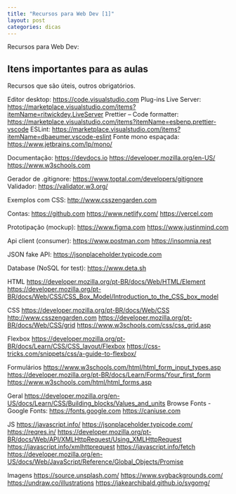 ```yaml
---
title: "Recursos para Web Dev [1]"
layout: post
categories: dicas
---
```


Recursos para Web Dev:


## Itens importantes para as aulas

Recursos que são úteis, outros obrigatórios. 

Editor desktop: https://code.visualstudio.com 
Plug-ins 
Live Server: https://marketplace.visualstudio.com/items?itemName=ritwickdey.LiveServer
Prettier – Code formatter: https://marketplace.visualstudio.com/items?itemName=esbenp.prettier-vscode 
ESLint: https://marketplace.visualstudio.com/items?itemName=dbaeumer.vscode-eslint 
Fonte mono espaçada: https://www.jetbrains.com/lp/mono/ 

Documentação: 
https://devdocs.io 
https://developer.mozilla.org/en-US/ 
https://www.w3schools.com 

Gerador de .gitignore: https://www.toptal.com/developers/gitignore 
Validador: https://validator.w3.org/

Exemplos com CSS: http://www.csszengarden.com

Contas:
https://github.com 
https://www.netlify.com/ 
https://vercel.com 

Prototipação (mockup):
https://www.figma.com 
https://www.justinmind.com 

Api client (consumer):
https://www.postman.com 
https://insomnia.rest 

JSON fake API: https://jsonplaceholder.typicode.com 

Database (NoSQL for test): https://www.deta.sh 

HTML
https://developer.mozilla.org/pt-BR/docs/Web/HTML/Element 
https://developer.mozilla.org/pt-BR/docs/Web/CSS/CSS_Box_Model/Introduction_to_the_CSS_box_model

CSS
https://developer.mozilla.org/pt-BR/docs/Web/CSS
http://www.csszengarden.com
https://developer.mozilla.org/pt-BR/docs/Web/CSS/grid 
https://www.w3schools.com/css/css_grid.asp 

Flexbox
https://developer.mozilla.org/pt-BR/docs/Learn/CSS/CSS_layout/Flexbox 
https://css-tricks.com/snippets/css/a-guide-to-flexbox/ 

Formulários
https://www.w3schools.com/html/html_form_input_types.asp
https://developer.mozilla.org/pt-BR/docs/Learn/Forms/Your_first_form 
https://www.w3schools.com/html/html_forms.asp 

Geral
https://developer.mozilla.org/en-US/docs/Learn/CSS/Building_blocks/Values_and_units 
Browse Fonts - Google Fonts: https://fonts.google.com 
https://caniuse.com 

JS
https://javascript.info/ 
https://jsonplaceholder.typicode.com/
https://reqres.in/
https://developer.mozilla.org/pt-BR/docs/Web/API/XMLHttpRequest/Using_XMLHttpRequest
https://javascript.info/xmlhttprequest 
https://javascript.info/fetch 
https://developer.mozilla.org/en-US/docs/Web/JavaScript/Reference/Global_Objects/Promise 

Imagens
https://source.unsplash.com/ 
https://www.svgbackgrounds.com/
https://undraw.co/illustrations 
https://jakearchibald.github.io/svgomg/ 
